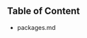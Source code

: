 <!------------------------------------------------------------------------ INFO
## [README.md]
## author        : fantomH @alterEGO Linux
## created       : 2023-12-19 00:39:43 UTC
## updated       : 2023-12-19 00:39:43 UTC
## description   : Development notes
-->

## Table of Content

* packages.md


<!--
# vim: foldmethod=marker
## ------------------------------------------------------------- FIN ¯\_(ツ)_/¯ -->
